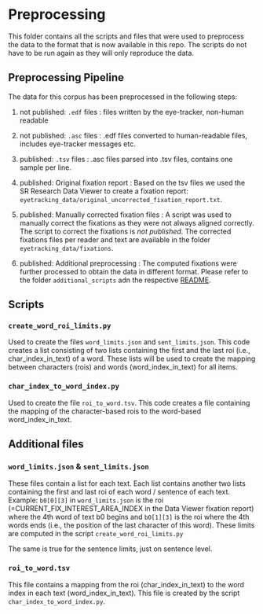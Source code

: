 # Preprocessing

This folder contains all the scripts and files that were used to preprocess the data to the format that is now 
available in this repo. The scripts do not have to be run again as they will only reproduce the data. 

## Preprocessing Pipeline
The data for this corpus has been preprocessed in the following steps:

1. not published: ``.edf`` files
: files written by the eye-tracker, non-human readable

2. not published: ``.asc`` files
: .edf files converted to human-readable files, includes eye-tracker messages etc. 

3. published: ``.tsv`` files
: .asc files parsed into .tsv files, contains one sample per line.

4. published: Original fixation report
: Based on the tsv files we used the SR Research Data Viewer to create a fixation report: ``eyetracking_data/original_uncorrected_fixation_report.txt``.

5. published: Manually corrected fixation files
: A script was used to manually correct the fixations as they were not always aligned correctly. The script to correct the fixations is _not published_.
The corrected fixations files per reader and text are available in the folder ``eyetracking_data/fixations``.

6. published: Additional preprocessing
: The computed fixations were further processed to obtain the data in different format. Please refer to the folder 
`additional_scripts` adn the respective [README](../additional_scripts/ADDITIONAL_SCRIPTS.md).


## Scripts

### `create_word_roi_limits.py`
Used to create the files `word_limits.json` and `sent_limits.json`.
This code creates a list consisting of two lists containing the first and the last roi (i.e., char_index_in_text) of 
a word. These lists  will be used to create the mapping between characters (rois) and words (word_index_in_text) for all
items.

### `char_index_to_word_index.py`
Used to create the file `roi_to_word.tsv`.
This code creates a file containing the mapping of the character-based rois to the word-based word_index_in_text.

## Additional  files
### `word_limits.json` & `sent_limits.json`

These files contain a list for each text. Each list contains another two lists containing the first and last roi of each word / sentence of each text. Example: `b0[0][3]` in `word_limits.json` is the roi (=CURRENT_FIX_INTEREST_AREA_INDEX in the Data Viewer fixation report) where the 4th word of text b0 begins and
`b0[1][3]` is the roi where the 4th words ends (i.e., the position of the last character of this word). These
limits are computed in the script ``create_word_roi_limits.py``

The same is true for the sentence limits, just on sentence level.

### `roi_to_word.tsv`

This file contains a mapping from the roi (char_index_in_text) to the word index in each text (word_index_in_text). 
This file is created by the script ``char_index_to_word_index.py``.
